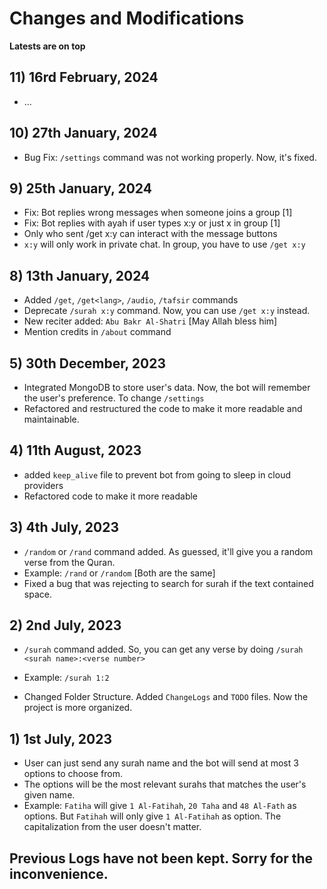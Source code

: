 # Changes and Modifications

**Latests are on top**

## 11) 16rd February, 2024
- ...



## 10) 27th January, 2024
- Bug Fix: `/settings` command was not working properly. Now, it's fixed.


## 9) 25th January, 2024
- Fix: Bot replies wrong messages when someone joins a group [1]
- Fix: Bot replies with ayah if user types x:y or just x in group [1]
- Only who sent /get x:y can interact with the message buttons
- `x:y` will only work in private chat. In group, you have to use `/get x:y`

## 8) 13th January, 2024

- Added `/get`, `/get<lang>`, `/audio`, `/tafsir` commands
- Deprecate `/surah x:y` command. Now, you can use `/get x:y` instead.
- New reciter added: `Abu Bakr Al-Shatri` [May Allah bless him]
- Mention credits in `/about` command

## 5) 30th December, 2023

- Integrated MongoDB to store user's data. Now, the bot will remember the user's preference. To change `/settings`
- Refactored and restructured the code to make it more readable and maintainable.

## 4) 11th August, 2023

- added `keep_alive` file to prevent bot from going to sleep in cloud providers
- Refactored code to make it more readable

## 3) 4th July, 2023

- `/random` or `/rand` command added. As guessed, it'll give you a random verse from the Quran.
- Example: `/rand` or `/random` [Both are the same]
- Fixed a bug that was rejecting to search for surah if the text contained space.

## 2) 2nd July, 2023

- `/surah` command added. So, you can get any verse by doing `/surah <surah name>:<verse number>`
- Example: `/surah 1:2`

- Changed Folder Structure. Added `ChangeLogs` and `TODO` files. Now the project is more organized.

## 1) 1st July, 2023

- User can just send any surah name and the bot will send at most 3 options to choose from.
- The options will be the most relevant surahs that matches the user's given name.
- Example: `Fatiha` will give `1 Al-Fatihah`, `20 Taha` and `48 Al-Fath` as options. But `Fatihah` will only give `1 Al-Fatihah` as option. The capitalization from the user doesn't matter.

## Previous Logs have not been kept. Sorry for the inconvenience.
